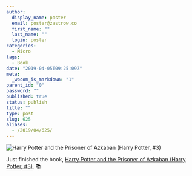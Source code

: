 ```yaml
---
author:
  display_name: poster
  email: poster@zastrow.co
  first_name: ""
  last_name: ""
  login: poster
categories:
  - Micro
tags:
  - Book
date: "2019-04-05T09:25:09Z"
meta:
  _wpcom_is_markdown: "1"
parent_id: "0"
password: ""
published: true
status: publish
title: ""
type: post
slug: 625
aliases:
  - /2019/04/625/
---
```

<p><img src="https://i.gr-assets.com/images/S/compressed.photo.goodreads.com/books/1460666302l/29917281._SX318_.jpg" alt="Harry Potter and the Prisoner of Azkaban (Harry Potter, #3)" /></p>

<p>Just finished the book, <a href="https://www.goodreads.com/review/show/2775801842?utm_medium=api&amp;utm_source=rss">Harry Potter and the Prisoner of Azkaban (Harry Potter, #3)</a>. 📚</p>
